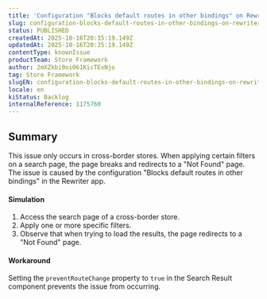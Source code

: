 ```yaml
---
title: 'Configuration "Blocks default routes in other bindings" on Rewriter can lead to ''Not Found'' Page after applying filters'
slug: configuration-blocks-default-routes-in-other-bindings-on-rewriter-can-lead-to-not-found-page-after-applying-filters
status: PUBLISHED
createdAt: 2025-10-16T20:35:19.149Z
updatedAt: 2025-10-16T20:35:19.149Z
contentType: knownIssue
productTeam: Store Framework
author: 2mXZkbi0oi061KicTExNjo
tag: Store Framework
slugEN: configuration-blocks-default-routes-in-other-bindings-on-rewriter-can-lead-to-not-found-page-after-applying-filters
locale: en
kiStatus: Backlog
internalReference: 1175760
---
```


## Summary


This issue only occurs in cross-border stores. When applying certain filters on a search page, the page breaks and redirects to a "Not Found" page. The issue is caused by the configuration "Blocks default routes in other bindings" in the Rewriter app.


#### Simulation



1. Access the search page of a cross-border store.
2. Apply one or more specific filters.
3. Observe that when trying to load the results, the page redirects to a "Not Found" page.


#### Workaround


Setting the `preventRouteChange` property to `true` in the Search Result component prevents the issue from occurring.



